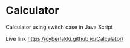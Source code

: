 # Calculator
Calculator using switch case in Java Script

Live link https://cyberlakki.github.io/Calculator/
